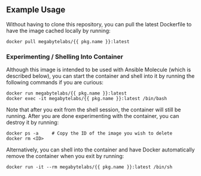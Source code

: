 ## Example Usage

Without having to clone this repository, you can pull the latest Dockerfile to have the image cached locally by running:

```shell
docker pull megabytelabs/{{ pkg.name }}:latest
```

### Experimenting / Shelling Into Container

Although this image is intended to be used with Ansible Molecule (which is described below), you can start the container and shell into it by running the following commands if you are curious:

```shell
docker run megabytelabs/{{ pkg.name }}:latest
docker exec -it megabytelabs/{{ pkg.name }}:latest /bin/bash
```

Note that after you exit from the shell session, the container will still be running. After you are done experimenting with the container, you can destroy it by running:

```shell
docker ps -a     # Copy the ID of the image you wish to delete
docker rm <ID>
```

Alternatively, you can shell into the container and have Docker automatically remove the container when you exit by running:

```shell
docker run -it --rm megabytelabs/{{ pkg.name }}:latest /bin/sh
```

